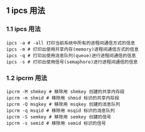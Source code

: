## 1  ipcs 用法

### 1.1  ipcs 用法

```shell
ipcs -a # -all 打印当前系统中所有的进程间通信方式的信息
ipcs -m # 打印出使用共享内存(memory)进程间通信方式的信息
ipcs -q # 打印出使用消息队列(queue)进行进程间通信的信息
ipcs -s # 打印出使用信号(semaphore)进行进程间通信的信息
```

### 1.2  ipcrm 用法

```shell
ipcrm -M shmkey # 移除用 shmkey 创建的共享内存段
ipcrm -m shmid # 移除用 shmid 标识的共享内存段
ipcrm -Q msgkey # 移除用 msqkey 创建的消息队列
ipcrm -q msqid # 移除用 msqid 标识的消息队列
ipcrm -S semkey # 移除用 semkey 创建的信号
ipcrm -s semid # 移除用 semid 标识的信号
```

